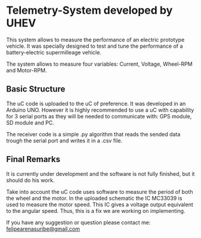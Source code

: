 # Telemetry-System developed by UHEV

This system allows to measure the performance of an electric prototype vehicle. It was specially designed to test and tune the performance of a battery-electric supermilleage vehicle. 

The system allows to measure four variables: Current, Voltage, Wheel-RPM and Motor-RPM.

## Basic Structure

The uC code is uploaded to the uC of preference. It was developed in an Arduino UNO. However it is highly recommended to use a uC with capability for 3 serial ports as they will be needed to communicate with: GPS module, SD module and PC.

The receiver code is a simple .py algorithm that reads the sended data trough the serial port and writes it in a .csv file.

## Final Remarks
It is currently under development and the software is not fully finished, but it should do his work.

Take into account the uC code uses software to measure the period of both the wheel and the motor. In the uploaded schematic the IC MC33039 is used to measure the motor speed. This IC gives a voltage output equivalent to the angular speed. Thus, this is a fix we are working on implementing.

If you have any suggestion or question please contact me: felipearenasuribe@gmail.com
